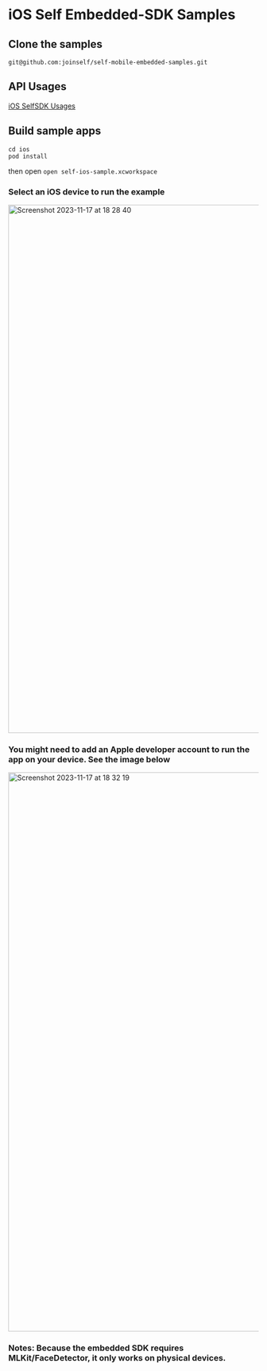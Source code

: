 # iOS Self Embedded-SDK Samples

## Clone the samples

```
git@github.com:joinself/self-mobile-embedded-samples.git
```

## API Usages

[iOS SelfSDK Usages](USAGE.md)

## Build sample apps

```
cd ios
pod install
```

then open `open self-ios-sample.xcworkspace`

### Select an iOS device to run the example
<img width="1061" alt="Screenshot 2023-11-17 at 18 28 40" src="https://github.com/joinself/self-mobile-embedded-samples/assets/2587012/aa3161ac-a3f0-455a-b271-215bf3ade40b">

### You might need to add an Apple developer account to run the app on your device. See the image below
<img width="1123" alt="Screenshot 2023-11-17 at 18 32 19" src="https://github.com/joinself/self-mobile-embedded-samples/assets/2587012/cf0e75ff-c6e6-477b-ac83-68635c5ead81">


### Notes: Because the embedded SDK requires MLKit/FaceDetector, it only works on physical devices.
